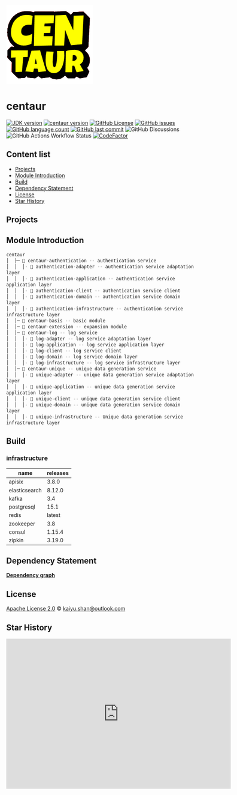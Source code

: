 ![centaur](./logo.png)

# centaur

[![JDK version](https://img.shields.io/badge/JDK-21+-green.svg)](https://www.oracle.com/java/technologies/javase/jdk17-archive-downloads.html)
[![centaur version](https://img.shields.io/badge/centaur-1.0.0--SNAPSHOT-brightgreen)](https://github.com/conifercone/centaur)
[![GitHub License](https://img.shields.io/github/license/conifercone/centaur)](https://github.com/conifercone/centaur)
[![GitHub issues](https://img.shields.io/github/issues/conifercone/centaur)](https://github.com/conifercone/centaur)
[![GitHub language count](https://img.shields.io/github/languages/count/conifercone/centaur)](https://github.com/conifercone/centaur)
[![GitHub last commit](https://img.shields.io/github/last-commit/conifercone/centaur/develop)](https://github.com/conifercone/centaur)
![GitHub Discussions](https://img.shields.io/github/discussions/conifercone/centaur)
![GitHub Actions Workflow Status](https://img.shields.io/github/actions/workflow/status/conifercone/centaur/dependency-submission.yml)
[![CodeFactor](https://www.codefactor.io/repository/github/conifercone/centaur/badge)](https://www.codefactor.io/repository/github/conifercone/centaur)

## Content list

- [Projects](#Projects)
- [Module Introduction](#module-introduction)
- [Build](#Build)
- [Dependency Statement](#dependency-statement)
- [License](#license)
- [Star History](#star-history)

## Projects

## Module Introduction

```text
centaur
│  ├─ 📂 centaur-authentication -- authentication service
│  │  │- 📂 authentication-adapter -- authentication service adaptation layer
│  │  │- 📂 authentication-application -- authentication service application layer
│  │  │- 📂 authentication-client -- authentication service client
│  │  │- 📂 authentication-domain -- authentication service domain layer
│  │  │- 📂 authentication-infrastructure -- authentication service infrastructure layer
│  │─ 📂 centaur-basis -- basic module
│  │─ 📂 centaur-extension -- expansion module
│  │─ 📂 centaur-log -- log service
│  │  │- 📂 log-adapter -- log service adaptation layer
│  │  │- 📂 log-application -- log service application layer
│  │  │- 📂 log-client -- log service client
│  │  │- 📂 log-domain -- log service domain layer
│  │  │- 📂 log-infrastructure -- log service infrastructure layer
│  │─ 📂 centaur-unique -- unique data generation service
│  │  │- 📂 unique-adapter -- unique data generation service adaptation layer
│  │  │- 📂 unique-application -- unique data generation service application layer
│  │  │- 📂 unique-client -- unique data generation service client
│  │  │- 📂 unique-domain -- unique data generation service domain layer
│  │  │- 📂 unique-infrastructure -- Unique data generation service infrastructure layer
```

## Build

### infrastructure

| name          | releases |
|---------------|----------|
| apisix        | 3.8.0    |
| elasticsearch | 8.12.0   |
| kafka         | 3.4      |
| postgresql    | 15.1     |
| redis         | latest   |
| zookeeper     | 3.8      |
| consul        | 1.15.4   |
| zipkin        | 3.19.0   |

## Dependency Statement

[**Dependency graph**](https://github.com/conifercone/centaur/network/dependencies)

## License

[Apache License 2.0](LICENSE) © kaiyu.shan@outlook.com

## Star History

<iframe style="border:0;width:100%;height:auto;min-width:600px;min-height:400px;" src="https://star-history.com/embed?secret=Z2hwX3ZBSmJHRWc3WWhSUGRYQzJkM3I1ZTBBaDhoZ3RRejFxRkpZeQ==#conifercone/centaur&Date">
</iframe>

